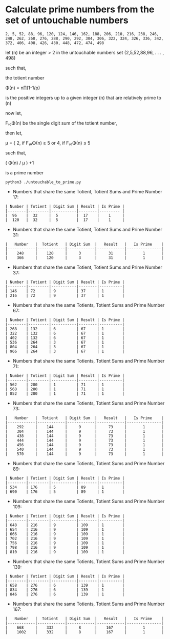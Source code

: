 # Calculate prime numbers from the set of untouchable numbers

``` 2, 5, 52, 88, 96, 120, 124, 146, 162, 188, 206, 210, 216, 238, 246, 248, 262, 268, 276, 288, 290, 292, 304, 306, 322, 324, 326, 336, 342, 372, 406, 408, 426, 430, 448, 472, 474, 498 ```


let (n) be an integer &gt; 2
in the untouchable numbers set (2,5,52,88,96, . . . , 498)

such that,

the totient number

&Phi;(n) = n&prod;(1-1/p)

is the positive integers up to a given integer (n)
that are relatively prime to (n)

now let,

F₁₀&Phi;(n) be the single digit sum of the totient number,

then let,

&mu; = { 2, if F₁₀&Phi;(n) &ge; 5 or 4, if F₁₀&Phi;(n) &le; 5

such that,

( &Phi;(n) / &mu; ) +1

is a prime number

```shell
python3 ./untouchable_to_prime.py
```


- Numbers that share the same Totient,
Totient Sums and Prime Number 17:
```
| Number | Totient | Digit Sum | Result | Is Prime | 
|--------|---------|-----------|--------|--------- | 
|  96    |  32     |  5        |  17    |    1     |
|  120   |  32     |  5        |  17    |    1     |
```

- Numbers that share the same Totient,
Totient Sums and Prime Number 31:

```
|   Number   |  Totient   | Digit Sum  |   Result   |   Is Prime    |
|------------|------------|------------|------------|---------------|
|    248     |    120     |     3      |     31     |       1       |
|    366     |    120     |     3      |     31     |       1       |
```

- Numbers that share the same Totient,
Totient Sums and Prime Number 37:

```
| Number | Totient | Digit Sum | Result | Is Prime |
|--------|---------|-----------|--------|----------|
| 146    | 72      | 9         | 37     | 1        |
| 216    | 72      | 9         | 37     | 1        |
```

- Numbers that share the same Totients,
Totient Sums and Prime Number 67:
```
| Number | Totient | Digit Sum | Result | Is Prime |
|--------|---------|-----------|--------|----------|
| 268    | 132     | 6         | 67     | 1        |
| 322    | 132     | 6         | 67     | 1        |
| 402    | 132     | 6         | 67     | 1        |
| 536    | 264     | 3         | 67     | 1        |
| 804    | 264     | 3         | 67     | 1        |
| 966    | 264     | 3         | 67     | 1        |
```

- Numbers that share the same Totients,
Totient Sums and Prime Number 71:
```
| Number | Totient | Digit Sum | Result | Is Prime |
|--------|---------|-----------|--------|----------|
| 562    | 280     | 1         | 71     | 1        |
| 568    | 280     | 1         | 71     | 1        |
| 852    | 280     | 1         | 71     | 1        |
```


- Numbers that share the same Totients,
Totient Sums and Prime Number 73:
```
|   Number   |  Totient   | Digit Sum  |   Result   |   Is Prime    |
|------------|------------|------------|------------|---------------|
|    292     |    144     |     9      |     73     |       1       |
|    304     |    144     |     9      |     73     |       1       |
|    438     |    144     |     9      |     73     |       1       |
|    444     |    144     |     9      |     73     |       1       |
|    456     |    144     |     9      |     73     |       1       |
|    540     |    144     |     9      |     73     |       1       |
|    570     |    144     |     9      |     73     |       1       |
```

- Numbers that share the same Totients,
Totient Sums and Prime Number 89:
```
| Number | Totient | Digit Sum | Result | Is Prime |
|--------|---------|-----------|--------|----------|
| 534    | 176     | 5         | 89     | 1        |
| 690    | 176     | 5         | 89     | 1        |
```

- Numbers that share the same Totients,
Totient Sums and Prime Number 109:
```
| Number | Totient | Digit Sum | Result | Is Prime |
|--------|---------|-----------|--------|----------|
| 648    | 216     | 9         | 109    | 1        |
| 654    | 216     | 9         | 109    | 1        |
| 666    | 216     | 9         | 109    | 1        |
| 702    | 216     | 9         | 109    | 1        |
| 756    | 216     | 9         | 109    | 1        |
| 798    | 216     | 9         | 109    | 1        |
| 810    | 216     | 9         | 109    | 1        |
```

- Numbers that share the same Totients,
Totient Sums and Prime Number 139:
```
| Number | Totient | Digit Sum | Result | Is Prime |
|--------|---------|-----------|--------|----------|
| 658    | 276     | 6         | 139    | 1        |
| 834    | 276     | 6         | 139    | 1        |
| 846    | 276     | 6         | 139    | 1        |
```

- Numbers that share the same Totients,
Totient Sums and Prime Number 167:
```
|   Number   |  Totient   | Digit Sum  |   Result   |   Is Prime    |
|------------|------------|------------|------------|---------------|
|    668     |    332     |     8      |    167     |       1       |
|    1002    |    332     |     8      |    167     |       1       |
```